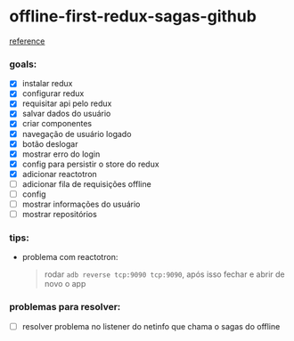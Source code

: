 # offline-first-redux-sagas-github

[reference](https://www.youtube.com/watch?v=hs3N1pYSgig)

### goals:

- [x] instalar redux
- [x] configurar redux
- [x] requisitar api pelo redux
- [x] salvar dados do usuário
- [x] criar componentes
- [x] navegação de usuário logado
- [x] botão deslogar
- [x] mostrar erro do login
- [x] config para persistir o store do redux
- [x] adicionar reactotron
- [ ] adicionar fila de requisições offline
- [ ] config
- [ ] mostrar informações do usuário
- [ ] mostrar repositórios

### tips:

- problema com reactotron:
  > rodar `adb reverse tcp:9090 tcp:9090`, após isso fechar e abrir de novo o app

### problemas para resolver:
- [ ] resolver problema no listener do netinfo que chama o sagas do offline
